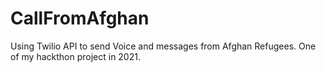 # CallFromAfghan
Using Twilio API to send Voice and messages from Afghan Refugees.
One of my hackthon project in 2021.
